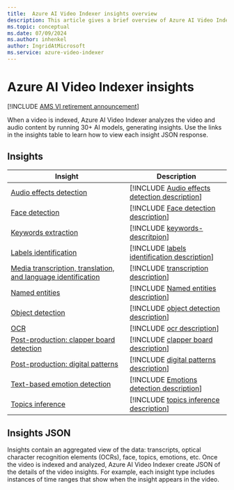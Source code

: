 ```yaml
---
title:  Azure AI Video Indexer insights overview
description: This article gives a brief overview of Azure AI Video Indexer insights.
ms.topic: conceptual
ms.date: 07/09/2024
ms.author: inhenkel
author: IngridAtMicrosoft
ms.service: azure-video-indexer
---
```


# Azure AI Video Indexer insights

[!INCLUDE [AMS VI retirement announcement](./includes/important-ams-retirement-avi-announcement.md)]

When a video is indexed, Azure AI Video Indexer analyzes the video and audio content by running 30+ AI models, generating insights.  Use the links in the insights table to learn how to view each insight JSON response.

## Insights

| Insight | Description |
| ------- | ----------- |
| [Audio effects detection](audio-effects-detection-insight.md) | [!INCLUDE [Audio effects detection description](./includes/audio-effects-detection-description.md)] |
| [Face detection](face-detection-insight.md) | [!INCLUDE [Face detection description](./includes/face-detection-description.md)] |
| [Keywords extraction](keywords-insight.md) | [!INCLUDE [keywords-descritpion](./includes/keywords-description.md)] |
| [Labels identification](labels-identification-insight.md) | [!INCLUDE [labels identification description](./includes/labels-identification-description.md)] |
| [Media transcription, translation, and language identification](transcription-translation-lid-insight.md) | [!INCLUDE [transcription description](./includes/transcription-translation-lid-description.md)] |
| [Named entities](named-entities-insight.md) | [!INCLUDE [Named entities description](./includes/named-entities-description.md)] |
| [Object detection](object-detection-insight.md)| [!INCLUDE [object detection description](./includes/object-detection-description.md)] |
| [OCR](ocr-insight.md) | [!INCLUDE [ocr description](./includes/ocr-description.md)] |
| [Post-production: clapper board detection](clapper-board-insight.md) | [!INCLUDE [clapper board description](./includes/clapperboard-description.md)] |
| [Post-production: digital patterns](digital-patterns-color-bars-insight.md) | [!INCLUDE [digital patterns description](./includes/digital-patterns-description.md)] |
| [Text-based emotion detection](emotions-detection-insight.md) | [!INCLUDE [Emotions detection description](./includes/emotions-detection-description.md)] |
| [Topics inference](topics-inference-insight.md) | [!INCLUDE [topics inference description](./includes/topics-inference-description.md)] |

## Insights JSON

Insights contain an aggregated view of the data: transcripts, optical character recognition elements (OCRs), face, topics, emotions, etc. Once the video is indexed and analyzed, Azure AI Video Indexer create JSON of the details of the video insights. For example, each insight type includes instances of time ranges that show when the insight appears in the video.
